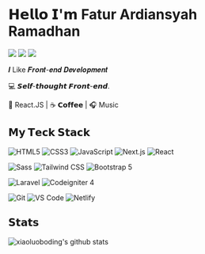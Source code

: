 # 𝗛𝗲𝗹𝗹𝗼 𝗜'𝗺 Fatur Ardiansyah Ramadhan

[![](https://img.shields.io/badge/-@faturar-%23181717?style=flat-square&logo=github)](https://github.com/Faturar)
[![](https://img.shields.io/badge/-@faturar.dev-%23181717?style=flat-square&logo=instagram)](https://instagram.com/faturar)
[![](https://img.shields.io/badge/-faturardev-%23181717?style=flat-square&logo=facebook)](https://instagram.com/fatuardev)

𝑰 Like 𝑭𝒓𝒐𝒏𝒕-𝒆𝒏𝒅 𝑫𝒆𝒗𝒆𝒍𝒐𝒑𝒎𝒆𝒏𝒕

:computer: 𝙎𝙚𝙡𝙛-𝙩𝙝𝙤𝙪𝙜𝙝𝙩 𝙁𝙧𝙤𝙣𝙩-𝙚𝙣𝙙.

🖖 React.JS | ☕️ 𝗖𝗼𝗳𝗳𝗲𝗲 | 🎧 Music

<!-- :writing_hand: 𝙄 𝙡𝙤𝙫𝙚 𝙨𝙝𝙖𝙧𝙞𝙣𝙜 𝙘𝙧𝙚𝙖𝙩𝙞𝙫𝙚 𝙩𝙚𝙘𝙝 𝙨𝙩𝙖𝙘𝙠 𝙩𝙤𝙤𝙡𝙨, 𝙮𝙤𝙪 𝙘𝙖𝙣 𝙘𝙝𝙚𝙘𝙠 [tech-stack.tools](http://github.com/xiaoluoboding/tech-stack.tools) 𝙛𝙤𝙧 𝙢𝙤𝙧𝙚 𝙙𝙚𝙩𝙖𝙞𝙡𝙨.   -->

<!-- ## 𝗖𝘂𝗿𝗿𝗲𝗻𝘁𝗹𝘆 𝘄𝗼𝗿𝗸𝗶𝗻𝗴 𝗼𝗻 -->

<!-- [![bookmark.style](https://svg.bookmark.style/api?url=https://bookmark.style/&mode=light&style=horizontal)](https://bookmark.style) -->
<!-- [![tech-stack.tools](https://svg.bookmark.style/api?url=https://tech-stack.tools/&mode=dark&style=horizontal)](https://tech-stack.tools) -->
<!-- [![onetab.group](https://svg.bookmark.style/api?url=https://www.onetab.group&mode=light&style=horizontal)](https://onetab.group) -->
<!-- [![vue-command-palette](https://svg.bookmark.style/api?url=https://github.com/xiaoluoboding/vue-command-palette&mode=dark&style=horizontal)](https://github.com/xiaoluoboding/vue-command-palette) -->

## 𝗠𝘆 𝗧𝗲𝗰𝗸 𝗦𝘁𝗮𝗰𝗸

![HTML5](https://img.shields.io/badge/-HTML5-%23E44D27?style=flat-square&logo=html5&logoColor=ffffff)
![CSS3](https://img.shields.io/badge/-CSS3-%231572B6?style=flat-square&logo=css3)
![JavaScript](https://img.shields.io/badge/-JavaScript-%23F7DF1C?style=flat-square&logo=javascript&logoColor=000000&labelColor=%23F7DF1C&color=%23FFCE5A)
![Next.js](https://img.shields.io/badge/-Nuxt.js-%23282C34?style=flat-square&logo=nextdotjs)
![React](https://img.shields.io/badge/-React-%23282C34?style=flat-square&logo=react)

![Sass](https://img.shields.io/badge/-Sass-%23CC6699?style=flat-square&logo=sass&logoColor=ffffff)
![Tailwind CSS](https://img.shields.io/badge/-Tailwind-CSS-%231a202c?style=flat-square&logo=tailwind-css)
![Bootstrap 5](https://img.shields.io/badge/-Bootstrap-%#7952B3?style=flat-square&logo=bootstrap-5&&logoColor=ffffff)

![Laravel](https://img.shields.io/badge/-Laravel-%23E44D27?style=flat-square&logo=laravel&logoColor=ffffff)
![Codeigniter 4](https://img.shields.io/badge/-Codeigniter-%23E44D27?style=flat-square&logo=codeigniter&logoColor=ffffff)

![Git](https://img.shields.io/badge/-Git-%23F05032?style=flat-square&logo=git&logoColor=%23ffffff)
![VS Code](https://img.shields.io/badge/-VSCode-%23007ACC?style=flat-square&logo=visual-studio-code)
![Netlify](https://img.shields.io/badge/-Netlify-%2300C7B7?style=flat-square&logo=netlify&logoColor=ffffff)

## 𝗦𝘁𝗮𝘁𝘀

![xiaoluoboding's github stats](https://github-readme-stats.vercel.app/api?username=Faturar&show_icons=true&theme=tokyonight)

